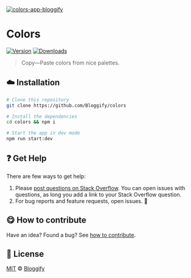 <!-- Please do not edit this file. Edit the `blah` field in the `package.json` instead. If in doubt, open an issue. -->








[![colors-app-bloggify](https://i.imgur.com/5dGCs9s.png)](http://colors.bloggify.org)











# Colors

 [![Version](https://img.shields.io/npm/v/colors-app-bloggify.svg)](https://www.npmjs.com/package/colors-app-bloggify) [![Downloads](https://img.shields.io/npm/dt/colors-app-bloggify.svg)](https://www.npmjs.com/package/colors-app-bloggify)







> Copy—Paste colors from nice palettes.

















## :cloud: Installation

```bash
# Clone this repository
git clone https://github.com/Bloggify/colors

# Install the dependencies
cd colors && npm i

# Start the app in dev mode
npm run start:dev
```






















## :question: Get Help

There are few ways to get help:



 1. Please [post questions on Stack Overflow](https://stackoverflow.com/questions/ask). You can open issues with questions, as long you add a link to your Stack Overflow question.
 2. For bug reports and feature requests, open issues. :bug:
















## :yum: How to contribute
Have an idea? Found a bug? See [how to contribute][contributing].
























## :scroll: License

[MIT][license] © [Bloggify][website]






[license]: /LICENSE
[website]: https://bloggify.org
[contributing]: /CONTRIBUTING.md
[docs]: /DOCUMENTATION.md
